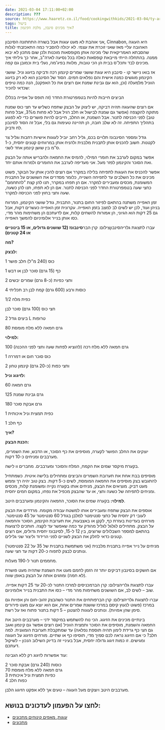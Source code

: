 ```yaml
---
date: 2021-03-04 17:11:00+02:00
description: ???
source: https://www.haaretz.co.il/food/cookingwithkids/2021-03-04/ty-article/0000017f-f899-d47e-a37f-f9bd98370000
tags: בישול
title: איך מכינים סינבון, מלכת הקינמון?
---
```


אני אוהבת לא מעט עוגות אבל בשורה התחתונה הסינבון, Cinnabon, היא העוגה האהובה עליי מאז שאני זוכרת את עצמי. לא יכולה להסביר כמה התאכזבתי לגלות שהסבתא האמריקאית שלי מכינה אותן מקופסאות מוכנות ולכן שום מתכון לא יבוא ממנה. בהתחלה הייתי מייבאת קופסאות כאלה בכל נסיעה לארה"ב, אחר כך גיליתי איך מכינים לבד ותכל'ס בבית הן הכי טובות, מלוות בפיג'מה, נעלי בית וכמובן גם קפה.

אז בואו ניישר קו - סינבון היא עוגת שושני שמרים קינמון רכה ודביקה בזיגוג וניל. שושני הקינמון מוגשים כמנה אישית והם נפלאים חמים. הסוד של הסינבון הוא לא רק בזיגוג הווניל מלמעלה (וכן, הוא עם גבינת שמנת אם רוצים את כל האפקט), הנה כמה טיפים שכדאי להכיר:

הביצים חייבות להיות בטמפרטורת החדר (זה תופס על אפייה בכלל)

אם רוצים שהעוגה תהיה דביקה, יש ליצוק על הבצק שתפח כשליש עד חצי כוס שמנת מתוקה להקצפה (אפשר גם שמנת לבישול או חלב רגיל אבל לא פחות מ3%, אבל פחות טוב) לפני הכניסה לתנור. אבל השמנת, או החלב, חייבים להיות פושרים כדי לא לפגוע בתהליך התפיחה. זה לא שלב חובה, הן תהיינה טעימות גם בלי, אבל זה הסוד לסינבון לח ודביק.

גודל ומספר הסינבונז תלויים בכם, גליל רחב יוביל לעוגות אישיות רחבות וגליל צר לקטנות. חשוב להכניס אותן לתבנית מלבנית ולהניח אותן במרווחים קטנים יחסית, כ-1 ס"מ בין שושן קינמון אחד לשני.

אפשר במקום לערבב את חומרי המילוי, להמיס את החמאה ולהבריש אותה על הבצק ואת הסוכר והקינמון לפזר מעל. אני מעדיפה לערבב את החומרים ולמרוח אותם יחד.

אפשר להכניס את העוגות לתפיחה בלילה במקרר אם רוצים להכין אותן על הבוקר, פשוט מכינים את כל השלבים עד לתפיחה השנייה, כלומר מסדרים את השושנים על התבנית המשומנת, מכסים ומעבירים למקרר. אם הן תפחו במקרר, תנו להן קצת "להתחמם" כחצי שעה בטמפרטורת החדר לפני הכניסה לתנור. אם הן לא תפחו, תנו להן כשעה, שעה וחצי בחוץ לפני הכניסה למקרר.

זמן האפייה משתנה בהתאם לפיזור החום בתנור, התבנית, גודל שושני הקינמון, המרווח בניהן ועוד, לכן יש לשים לב למצב בזמן האפייה. עקרונית זמן האפייה כעשרים דקות, אבל גם 25 דקות הוא הגיוני, הן אמורות להשחים קלות, אם לדעתכם הן משחימות מהר מדי, כסו אותן בנייר אלומיניום להמשך האפייה.

 עברו לתצוגת גלריהסינבוןצילום: קרן הבר**סינבונז (12 שושנים גדולים, או 15 בינוניים או 24 קטנים)** 

**מה?**

**לבצק:**

1 כוס (240 מ"ל) חלב פושר

1 כף (15 גרם) סוכר לבן או דבש

2 וחצי כפיות (כ-8 גרם) שמרים יבשים

4 כוסות ורבע (600 גרם) קמח לבן רב תכליתי

1/2 כפית מלח

חצי כוס (100 גרם) סוכר לבן

2 ביצים גודל L טרופות

80 גרם חמאה ללא מלח מומסת

**למילוי:**

100 גרם חמאה ללא מלח רכה (להוציא לפחות שעה וחצי לפני ההכנה)

1 כוס סוכר חום או דמררה

2 וחצי כפות (כ-20 גרם) קינמון טחון

**לזיגוג וניל:**

60 גרם חמאה

125 גרם גבינת שמנת

180 גרם אבקת סוכר

1 כפית תמצית וניל איכותית

1 כף חלב

**איך?**

**הכנת הבצק:**

יוצקים את החלב הפושר לקערה, מוסיפים את כף הסוכר, או הדבש, ואת השמרים, מערבבים ומניחים כ-10 דקות.

בקערת מיקסר שמים את הקמח, המלח והסוכר ומערבבים. מחברים וו לישה.

מוסיפים בבת אחת את תערובת השמרים והביצים ומתחילים בלישה איטית. כשמתחיל להתגבש בצק מוסיפים את החמאה המומסת, לשים כ-5 דקות. בצק טוב יהיה רך וממש מעט דביק. מוציאים את הבצק, מניחים אותו בקערה נקייה ומשומנת קלות, מכסים ומניחים לתפיחה של כשעה וחצי, או עד שהבצק מכפיל את נפחו, במקום חמים יחסית.

**למילוי:** בקערה שמים את הסוכר, החמאה והקינמון ומערבבים היטב.

אוספים את הבצק שתפח ומעבירים אותו למשטח עבודה מקומח. מרדדים את הבצק לעובי דק יחסית של כחצי סנטימטר למלבן בגודל 60 סנטימטר על 45 סנטימטר. מורחים בעדינות בעזרת כף, לקקן או באצבעות, את תערובת הקינמון, הסוכר והחמאה על הבצק. מתחילים לגלגל לגליל מהודק עד כמה שאפשר עד לקצה. חותכים לרצועות בהתאם למספר השבלולים שרוצים, בין 12 ל-15, לסינבונז יחסית גדולים, אם רוצים קטנים כדאי לחלק את הבצק לשניים לפני הרידוד וליצור שני גלילים.

מניחים על נייר אפייה בתבנית מלבנית (אני משתמשת בתבנית של 35 על 22 סנטימטר) ונותנים לבצק לתפוח כ-20 דקות עד חצי שעה.

מחממים תנור ל-190 מעלות.

אם חושקים בסינבון דביקים יותר זה הזמן לחמם מעט את השמנת שתהיה מעט פושרת (לא חמה) ומוזגים אותה על הבצק באופן שווה.

 עברו לתצוגת גלריהצילום: קרן הברמכניסים למרכז התנור לכ-20 עד 25 דקות אפייה. שוב – לשים לב, אם השושנים משחימות מהר מדי – כסו את התבנית בנייר אלומיניום.

 עברו לתצוגת גלריהצילום: קרן הברפותחים את התנור כשהבצק זהוב-חום והן אפויות גם במרכז (פשוט לנעוץ קיסם במרכז שושנת שמרים אחת, אם הוא יוצא עם מעט פירורים סימן שהן אפויות). ונותנים לעוגות להצטנן – 5 דקות בתנור פתוח ואז על רשת.

בינתיים מכינים את הזיגוג. הכי נוח להשתמש במיקסר ידני – מערבבים היטב את החמאה והשמנת, מוסיפים את הסוכר ותמצית הווניל (אם רוצים אפשר גם קינמון ואגב גם חצי כף גרידת לימון תהיה תוספת נפלאה) עד שמתקבלת תערובת הומוגנית. למה חלב? כי אם הזיגוג נראה לכם סמיך מדי, תוסיפו כף או שתיים. מורחים הזיגוג על העוגה ומגישים. זו כמות זיגוג גדולה יחסית, אבל בעיניי זה בדיוק השילוב הנכון – לשיקול דעתכם.

עוד אפשרות לזיגוג רק ללא הגבינה:

 2 כוסות (240 גרם) אבקת סוכר  
 70 גרם חמאה ללא מלח מומסת  
 3 כפיות תמצית וניל איכותית  
 4 כפות חלב

מערבבים היטב ויוצקים מעל העוגה – טעים אך ללא אפקט הזיגוג הלבן.

לחצו על הפעמון לעדכונים בנושא:
------------------------------

* [עוגות, מאפים קינוחים מתכונים](/ty-tag/cakes-0000017f-da2a-d938-a17f-fe2a21fc0000)
* [מתכונים](/ty-tag/recipes-0000017f-da28-dea8-a77f-de6a4ba50000)